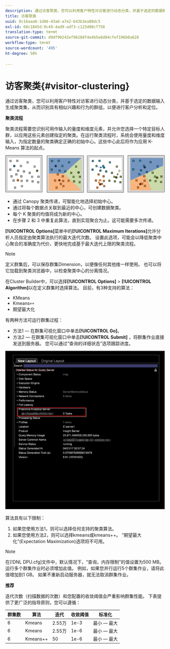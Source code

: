 ```yaml
---
description: 通过访客聚类，您可以利用客户特性对访客进行动态分类，并基于选定的数据输入生成聚类集，从而识别具有相似兴趣和行为的群组，以便进行客户分析和定位。
title: 访客聚类
uuid: 0c16aaa0-1d86-43a6-a7e2-b43b3ea80dc5
exl-id: 68c1845d-9c49-4ad9-adf3-c123d08cf758
translation-type: tm+mt
source-git-commit: d9df90242ef96188f4e4b5e6d04cfef196b0a628
workflow-type: tm+mt
source-wordcount: '495'
ht-degree: 50%

---
```


# 访客聚类{#visitor-clustering}

通过访客聚类，您可以利用客户特性对访客进行动态分类，并基于选定的数据输入生成聚类集，从而识别具有相似兴趣和行为的群组，以便进行客户分析和定位。

**聚类流程**

聚类流程需要您识别可用作输入的量度和维度元素，并允许您选择一个特定目标人群，以应用这些元素创建指定的聚类。在运行聚类流程时，系统会使用量度和维度输入，为指定数量的聚类确定正确的初始中心。这些中心此后将作为应用 K-Means 算法的起点。

![](assets/K_algorithm.png)

* 通过 Canopy 聚类传递，可智能化地选择初始中心。
* 通过将每个数据点关联到最近的中心，可创建数据聚类。
* 每个 K 聚类的均值将成为新的中心。
* 在步骤 2 和 3 中重复此算法，直到实现聚合为止。这可能需要多次传递。

**[!UICONTROL Options]**&#x200B;菜单中的&#x200B;**[!UICONTROL Maximum Iterations]**&#x200B;允许分析人员指定由聚类算法执行的最大迭代次数。 设置此选项，可能会以降低聚类中心聚合的准确度为代价，更快地完成基于最大迭代上限的聚类流程。

>[!NOTE]
>
>定义群集后，可以保存群集Dimension，以便像任何其他维一样使用。 也可以将它加载到聚类浏览器中，以检查聚类中心的分离情况。

在Cluster Builder中，可以选择&#x200B;**[!UICONTROL Options]** > **[!UICONTROL Algorithm]**&#x200B;以在定义群集时选择算法。 目前，有3种支持的算法：

* KMeans
* Kmeans`++`
* 期望最大化

有两种方法可运行群集过程：

* 方法1 — 在群集可视化窗口中单击&#x200B;**[!UICONTROL Go]**。
* 方法2 — 在群集可视化窗口中单击&#x200B;**[!UICONTROL Submit]** ，将群集作业直接发送到服务器。 您可以通过“查询的详细状态”选项跟踪进度。

![](assets/dwb_visitorclustering.png)

算法具有以下限制：

1. 如果您使用方法1，则可以选择任何支持的聚类算法。
1. 如果您使用方法2，则可以选择kmeans或kmeans++。 “期望最大化”(Expectation Maximization)选项将不可用。

>[!NOTE]
>
>在[!DNL DPU.cfg]文件中，默认情况下，“查询，内存限制”的值设置为500 MB。 运行多个群集作业时必须增加此值。 例如，如果您并行运行5个群集作业，请将此值增加到1 GB。 如果不重新启动服务器，就无法取消群集作业。

**推荐**

迭代次数（扫描数据的次数）和您配置的收敛阈值会严重影响群集性能。 下表提供了更广泛的指导原则，您可以遵循：

| 群集数 | 算法 | 迭代 | 收敛阈值 | 标准化 |
|---|---|---|---|---|
| 6 | Kmeans | 2.55万 | 1e-3 | 最小 — 最大 |
| 6 | Kmeans | 2.55万 | 1e-6 | 最小 — 最大 |
| 6 | Kmeans++ | 50 | 1e-6 | 最小 — 最大 |
